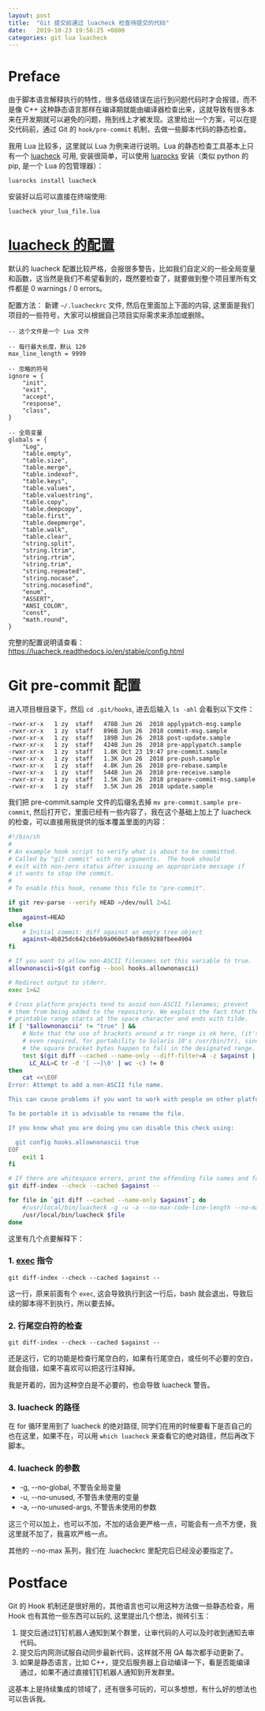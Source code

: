 ```yaml
---
layout: post
title:  "Git 提交前通过 luacheck 检查待提交的代码"
date:   2019-10-23 19:56:25 +0800
categories: git lua luacheck
---
```


# Preface
由于脚本语言解释执行的特性，很多低级错误在运行到问题代码时才会报错，而不是像 C++ 这种静态语言那样在编译期就能由编译器检查出来，这就导致有很多本来在开发期就可以避免的问题，拖到线上才被发现。这里给出一个方案，可以在提交代码前，通过 Git 的 `hook/pre-commit` 机制，去做一些脚本代码的静态检查。

我用 Lua 比较多，这里就以 Lua 为例来进行说明。Lua 的静态检查工具基本上只有一个 [luacheck](https://github.com/mpeterv/luacheck) 可用, 安装很简单，可以使用 [luarocks](https://luarocks.org/) 安装（类似 python 的 pip, 是一个 Lua 的包管理器）：
```
luarocks install luacheck
```
安装好以后可以直接在终端使用:
```
luacheck your_lua_file.lua
```

# [luacheck 的配置](https://luacheck.readthedocs.io/en/stable/config.html)
默认的 luacheck 配置比较严格，会报很多警告，比如我们自定义的一些全局变量和函数，这当然是我们不希望看到的，既然要检查了，就要做到整个项目里所有文件都是 0 warnings / 0 errors。

配置方法：
新建 `~/.luacheckrc` 文件, 然后在里面加上下面的内容, 这里面是我们项目的一些符号，大家可以根据自己项目实际需求来添加或删除。
```
-- 这个文件是一个 Lua 文件

-- 每行最大长度，默认 120
max_line_length = 9999

-- 忽略的符号
ignore = {
    "init",
    "exit",
    "accept",
    "response",
    "class",
}

-- 全局变量
globals = {
    "Log",
    "table.empty",
    "table.size",
    "table.merge",
    "table.indexof",
    "table.keys",
    "table.values",
    "table.valuestring",
    "table.copy",
    "table.deepcopy",
    "table.first",
    "table.deepmerge",
    "table.walk",
    "table.clear",
    "string.split",
    "string.ltrim",
    "string.rtrim",
    "string.trim",
    "string.repeated",
    "string.nocase",
    "string.nocasefind",
    "enum",
    "ASSERT",
    "ANSI_COLOR",
    "const",
    "math.round",
}
```

完整的配置说明请查看：https://luacheck.readthedocs.io/en/stable/config.html

# Git pre-commit 配置

进入项目根目录下，然后 `cd .git/hooks`, 进去后输入 `ls -ahl` 会看到以下文件：
```
-rwxr-xr-x   1 zy  staff   478B Jun 26  2018 applypatch-msg.sample
-rwxr-xr-x   1 zy  staff   896B Jun 26  2018 commit-msg.sample
-rwxr-xr-x   1 zy  staff   189B Jun 26  2018 post-update.sample
-rwxr-xr-x   1 zy  staff   424B Jun 26  2018 pre-applypatch.sample
-rwxr-xr-x   1 zy  staff   1.8K Oct 23 19:47 pre-commit.sample
-rwxr-xr-x   1 zy  staff   1.3K Jun 26  2018 pre-push.sample
-rwxr-xr-x   1 zy  staff   4.8K Jun 26  2018 pre-rebase.sample
-rwxr-xr-x   1 zy  staff   544B Jun 26  2018 pre-receive.sample
-rwxr-xr-x   1 zy  staff   1.5K Jun 26  2018 prepare-commit-msg.sample
-rwxr-xr-x   1 zy  staff   3.5K Jun 26  2018 update.sample
```

我们把 pre-commit.sample 文件的后缀名去掉 `mv pre-commit.sample pre-commit`, 然后打开它，里面已经有一些内容了，我在这个基础上加上了 luacheck 的检查，可以直接用我提供的版本覆盖里面的内容：

```bash
#!/bin/sh
#
# An example hook script to verify what is about to be committed.
# Called by "git commit" with no arguments.  The hook should
# exit with non-zero status after issuing an appropriate message if
# it wants to stop the commit.
#
# To enable this hook, rename this file to "pre-commit".

if git rev-parse --verify HEAD >/dev/null 2>&1
then
	against=HEAD
else
	# Initial commit: diff against an empty tree object
	against=4b825dc642cb6eb9a060e54bf8d69288fbee4904
fi

# If you want to allow non-ASCII filenames set this variable to true.
allownonascii=$(git config --bool hooks.allownonascii)

# Redirect output to stderr.
exec 1>&2

# Cross platform projects tend to avoid non-ASCII filenames; prevent
# them from being added to the repository. We exploit the fact that the
# printable range starts at the space character and ends with tilde.
if [ "$allownonascii" != "true" ] &&
	# Note that the use of brackets around a tr range is ok here, (it's
	# even required, for portability to Solaris 10's /usr/bin/tr), since
	# the square bracket bytes happen to fall in the designated range.
	test $(git diff --cached --name-only --diff-filter=A -z $against |
	  LC_ALL=C tr -d '[ -~]\0' | wc -c) != 0
then
	cat <<\EOF
Error: Attempt to add a non-ASCII file name.

This can cause problems if you want to work with people on other platforms.

To be portable it is advisable to rename the file.

If you know what you are doing you can disable this check using:

  git config hooks.allownonascii true
EOF
	exit 1
fi

# If there are whitespace errors, print the offending file names and fail.
git diff-index --check --cached $against --

for file in `git diff --cached --name-only $against`; do
	#/usr/local/bin/luacheck -g -u -a --no-max-code-line-length --no-max-string-line-length --no-max-comment-line-length $file
    /usr/local/bin/luacheck $file
done
```

这里有几个点要解释下：
### 1. [exec](https://askubuntu.com/questions/525767/what-does-an-exec-command-do) 指令
```
git diff-index --check --cached $against --
```
这一行，原来前面有个 `exec`, 这会导致执行到这一行后，bash 就会退出，导致后续的脚本得不到执行，所以要去掉。

### 2. 行尾空白符的检查
```
git diff-index --check --cached $against --
```
还是这行，它的功能是检查行尾空白的，如果有行尾空白，或任何不必要的空白，就会指错，如果不喜欢可以把这行注释掉。

我是开着的，因为这种空白是不必要的，也会导致 luacheck 警告。

### 3. luacheck 的路径
在 for 循环里用到了 luacheck 的绝对路径, 同学们在用的时候要看下是否自己的也在这里，如果不在，可以用 `which luacheck` 来查看它的绝对路径，然后再改下脚本。

### 4. luacheck 的参数
* -g, --no-global, 不警告全局变量
* -u, --no-unused, 不警告未使用的变量
* -a, --no-unused-args, 不警告未使用的参数

这三个可以加上，也可以不加，不加的话会更严格一点，可能会有一点不方便，我这里就不加了，我喜欢严格一点。

其他的 --no-max 系列，我们在 .luacheckrc 里配完后已经没必要指定了。

# Postface

Git 的 Hook 机制还是很好用的，其他语言也可以用这种方法做一些静态检查，用 Hook 也有其他一些东西可以玩的, 这里提出几个想法，抛砖引玉：
1. 提交后通过钉钉机器人通知到某个群里，让审代码的人可以及时收到通知去审代码。
2. 提交后内网测试服自动同步最新代码，这样就不用 QA 每次都手动更新了。
3. 如果是静态语言，比如 C++，提交后服务器上自动编译一下，看是否能编译通过，如果不通过直接钉钉机器人通知到开发群里。

这基本上是持续集成的领域了，还有很多可玩的，可以多想想，有什么好的想法也可以告诉我。
